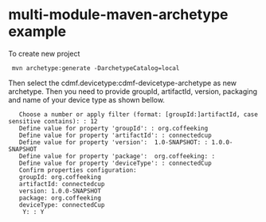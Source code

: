 # multi-module-maven-archetype example


To create new project

     mvn archetype:generate -DarchetypeCatalog=local
     
Then select the cdmf.devicetype:cdmf-devicetype-archetype as new archetype. Then you need to provide groupId, artifactId,
version, packaging and name of your device type as shown bellow.

       Choose a number or apply filter (format: [groupId:]artifactId, case sensitive contains): : 12
       Define value for property 'groupId': : org.coffeeking
       Define value for property 'artifactId': : connectedcup
       Define value for property 'version':  1.0-SNAPSHOT: : 1.0.0-SNAPSHOT
       Define value for property 'package':  org.coffeeking: : 
       Define value for property 'deviceType': : connectedCup
       Confirm properties configuration:
       groupId: org.coffeeking
       artifactId: connectedcup
       version: 1.0.0-SNAPSHOT
       package: org.coffeeking
       deviceType: connectedCup
        Y: : Y

       


     

